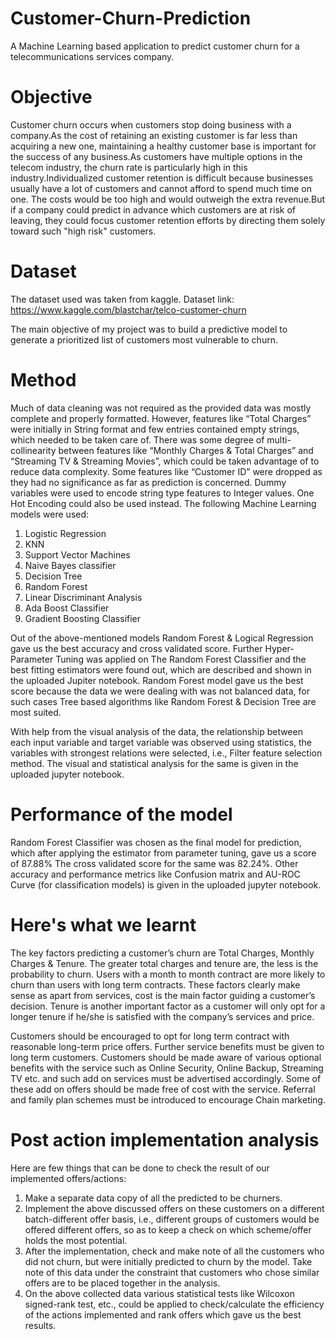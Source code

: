# Customer-Churn-Prediction
A Machine Learning based application to predict customer churn for a telecommunications services company.

# Objective
Customer churn occurs when customers stop doing business with a company.As the cost of retaining an existing customer is far less than acquiring a new one, maintaining a healthy customer base is important for the success of any business.As customers have multiple options in the telecom industry, the churn rate is particularly high in this industry.Individualized customer retention is difficult because businesses usually have a lot of customers and cannot afford to spend much time on one. The costs would be too high and would outweigh the extra revenue.But if a company could predict in advance which customers are at risk of leaving, they could focus customer retention efforts by directing them solely toward such "high risk" customers.

# Dataset
The dataset used was taken from kaggle.
Dataset link: https://www.kaggle.com/blastchar/telco-customer-churn

The main objective of my project was to build a predictive model to generate a prioritized list of customers most vulnerable to churn.

# Method
Much of data cleaning was not required as the provided data was mostly complete and properly formatted. However, features like “Total Charges” were initially in String format and few entries contained empty strings, which needed to be taken care of. There was some degree of multi-collinearity between features like “Monthly Charges & Total Charges” and “Streaming TV & Streaming Movies”, which could be taken advantage of to reduce data complexity. Some features like “Customer ID” were dropped as they had no significance as far as prediction is concerned. Dummy variables were used to encode string type features to Integer values. One Hot Encoding could also be used instead.
The following Machine Learning models were used:
  1.	Logistic Regression
  2.	KNN
  3.	Support Vector Machines
  4.	Naive Bayes classifier
  5.	Decision Tree
  6.	Random Forest
  7.	Linear Discriminant Analysis
  8.	Ada Boost Classifier
  9.	Gradient Boosting Classifier
  
Out of the above-mentioned models Random Forest & Logical Regression gave us the best accuracy and cross validated score. Further Hyper-Parameter Tuning was applied on The Random Forest Classifier and the best fitting estimators were found out, which are described and shown in the uploaded Jupiter notebook. Random Forest model gave us the best score because the data we were dealing with was not balanced data, for such cases Tree based algorithms like Random Forest & Decision Tree are most suited.

With help from the visual analysis of the data, the relationship between each input variable and target variable was observed using statistics, the variables with strongest relations were selected, i.e., Filter feature selection method. The visual and statistical analysis for the same is given in the uploaded jupyter notebook.

# Performance of the model
Random Forest Classifier was chosen as the final model for prediction, which after applying the estimator from parameter tuning, gave us a score of 87.88%
The cross validated score for the same was 82.24%. Other accuracy and performance metrics like Confusion matrix and AU-ROC Curve (for classification models) is given in the uploaded jupyter notebook.

# Here's what we learnt
The key factors predicting a customer’s churn are Total Charges, Monthly Charges & Tenure. The greater total charges and tenure are, the less is the probability to churn. Users with a month to month contract are more likely to churn than users with long term contracts.
These factors clearly make sense as apart from services, cost is the main factor guiding a customer’s decision. Tenure is another important factor as a customer will only opt for a longer tenure if he/she is satisfied with the company’s services and price.

Customers should be encouraged to opt for long term contract with reasonable long-term price offers. Further service benefits must be given to long term customers. Customers should be made aware of various optional benefits with the service such as Online Security, Online Backup, Streaming TV etc. and such add on services must be advertised accordingly. Some of these add on offers should be made free of cost with the service.
Referral and family plan schemes must be introduced to encourage Chain marketing.

# Post action implementation analysis
Here are few things that can be done to check the result of our implemented offers/actions:
1. Make a separate data copy of all the predicted to be churners.
2. Implement the above discussed offers on these customers on a different batch-different offer basis, i.e., different groups of customers would be offered different offers, so as to keep a check on which scheme/offer holds the most potential. 
3.	After the implementation, check and make note of all the customers who did not churn, but were initially predicted to churn by the model. Take note of this data under the constraint that customers who chose similar offers are to be placed together in the analysis.
4.	On the above collected data various statistical tests like Wilcoxon signed-rank test, etc., could be applied to check/calculate the efficiency of the actions implemented and rank offers which gave us the best results.

   






    
           
           

